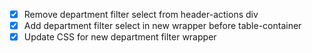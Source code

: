 - [x] Remove department filter select from header-actions div
- [x] Add department filter select in new wrapper before table-container
- [x] Update CSS for new department filter wrapper
